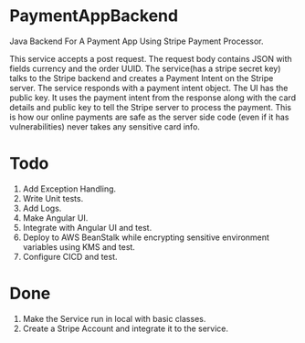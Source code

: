 # PaymentAppBackend
Java Backend For A Payment App Using Stripe Payment Processor.

This service accepts a post request. The request body contains JSON with fields currency and the order UUID.
The service(has a stripe secret key) talks to the Stripe backend and creates a Payment Intent on the Stripe server.
The service responds with a payment intent object. The UI has the public key. It uses the payment intent from the
response along with the card details and public key to tell the Stripe server to process the payment. This is how
our online payments are safe as the server side code (even if it has vulnerabilities) never takes any sensitive card 
info.



# Todo
1.  Add Exception Handling.
2.  Write Unit tests.
3.  Add Logs.
4.  Make Angular UI.
5.  Integrate with Angular UI and test.
6.  Deploy to AWS BeanStalk while encrypting sensitive environment variables using KMS and test.
7.  Configure CICD and test.


# Done
1.  Make the Service run in local with basic classes.
2.  Create a Stripe Account and integrate it to the service.
